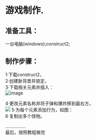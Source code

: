 # 游戏制作.    
## 准备工具：    
一台电脑(windows);construct2;     
## 制作步骤：  
1·下载construct2，   
2·创建新背景并锁定，    
3·下载相关元素并插入：  
![image](http://m.qpic.cn/psb?/c14afc9a-e033-4fe6-bcba-f14888f5d08f/3dTOCloDH0lS15YDGY*jrHrCtyH2iqJMPld8We1yWdo!/b/dDYBAAAAAAAA&bo=OARwAgAAAAARF24!&rf=viewer_4)

4·更改元素名称并将子弹和爆炸移到最右方，   
![](http://m.qpic.cn/psb?/c14afc9a-e033-4fe6-bcba-f14888f5d08f/AL5Vc48t8u5qGms3JU0ZbDE7zxXHL1rM1*TJVtSujuA!/b/dDcBAAAAAAAA&bo=OARwAgAAAAARF24!&rf=viewer_4)
5·为每个元素添加行为，如图：   
6·复制出多个怪物。   
      
…………….        
最后，按照教程做完      
